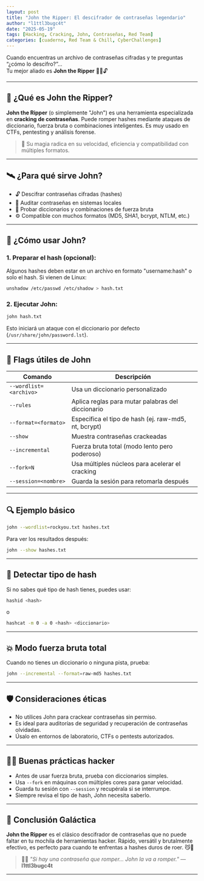 ```yaml
---
layout: post
title: "John the Ripper: El descifrador de contraseñas legendario"
author: "l1ttl3bugc4t"
date: "2025-05-19"
tags: [Hacking, Cracking, John, Contraseñas, Red Team]
categories: [cuaderno, Red Team & Chill, CyberChallenges]
---
```


Cuando encuentras un archivo de contraseñas cifradas y te preguntas “¿cómo lo descifro?”...  
Tu mejor aliado es **John the Ripper** 🕵️‍♂️🔓

---

## 🌠 ¿Qué es John the Ripper?

**John the Ripper** (o simplemente "John") es una herramienta especializada en **cracking de contraseñas**. Puede romper hashes mediante ataques de diccionario, fuerza bruta o combinaciones inteligentes. Es muy usado en CTFs, pentesting y análisis forense.

> 🧠 Su magia radica en su velocidad, eficiencia y compatibilidad con múltiples formatos.

---

## 🛰️ ¿Para qué sirve John?

- 🔓 Descifrar contraseñas cifradas (hashes)
- 📜 Auditar contraseñas en sistemas locales
- 🧪 Probar diccionarios y combinaciones de fuerza bruta
- ⚙️ Compatible con muchos formatos (MD5, SHA1, bcrypt, NTLM, etc.)

---

## 🐾 ¿Cómo usar John?

### 1. Preparar el hash (opcional):
Algunos hashes deben estar en un archivo en formato "username:hash" o solo el hash. Si vienen de Linux:

```bash
unshadow /etc/passwd /etc/shadow > hash.txt
```

### 2. Ejecutar John:

```bash
john hash.txt
```

Esto iniciará un ataque con el diccionario por defecto (`/usr/share/john/password.lst`).

---

## 🔧 Flags útiles de John

| Comando                        | Descripción                                           |
|-------------------------------|--------------------------------------------------------|
| `--wordlist=<archivo>`        | Usa un diccionario personalizado                      |
| `--rules`                     | Aplica reglas para mutar palabras del diccionario     |
| `--format=<formato>`          | Especifica el tipo de hash (ej. raw-md5, nt, bcrypt) |
| `--show`                      | Muestra contraseñas crackeadas                        |
| `--incremental`               | Fuerza bruta total (modo lento pero poderoso)         |
| `--fork=N`                    | Usa múltiples núcleos para acelerar el cracking       |
| `--session=<nombre>`          | Guarda la sesión para retomarla después               |

---

## 🔍 Ejemplo básico

```bash
john --wordlist=rockyou.txt hashes.txt
```

Para ver los resultados después:

```bash
john --show hashes.txt
```

---

## 🧪 Detectar tipo de hash

Si no sabes qué tipo de hash tienes, puedes usar:

```bash
hashid <hash>
```

o

```bash
hashcat -m 0 -a 0 <hash> <diccionario>
```

---

## 💥 Modo fuerza bruta total

Cuando no tienes un diccionario o ninguna pista, prueba:

```bash
john --incremental --format=raw-md5 hashes.txt
```

---

## 🛡️ Consideraciones éticas

- No utilices John para crackear contraseñas sin permiso.
- Es ideal para auditorías de seguridad y recuperación de contraseñas olvidadas.
- Úsalo en entornos de laboratorio, CTFs o pentests autorizados.

---

## 🐱‍💻 Buenas prácticas hacker

- Antes de usar fuerza bruta, prueba con diccionarios simples.
- Usa `--fork` en máquinas con múltiples cores para ganar velocidad.
- Guarda tu sesión con `--session` y recupérala si se interrumpe.
- Siempre revisa el tipo de hash, John necesita saberlo.

---

## 🚩 Conclusión Galáctica

**John the Ripper** es el clásico descifrador de contraseñas que no puede faltar en tu mochila de herramientas hacker. Rápido, versátil y brutalmente efectivo, es perfecto para cuando te enfrentas a hashes duros de roer. 😼🧠

> 🐾✨ _"Si hay una contraseña que romper... John la va a romper."_ — **l1ttl3bugc4t**

---
